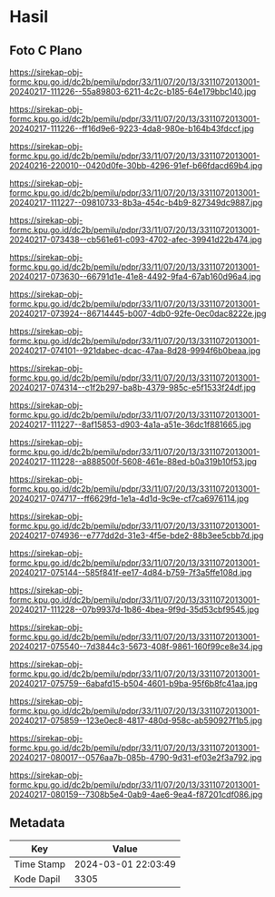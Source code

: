 # Hasil

## Foto C Plano

https://sirekap-obj-formc.kpu.go.id/dc2b/pemilu/pdpr/33/11/07/20/13/3311072013001-20240217-111226--55a89803-6211-4c2c-b185-64e179bbc140.jpg

https://sirekap-obj-formc.kpu.go.id/dc2b/pemilu/pdpr/33/11/07/20/13/3311072013001-20240217-111226--ff16d9e6-9223-4da8-980e-b164b43fdccf.jpg

https://sirekap-obj-formc.kpu.go.id/dc2b/pemilu/pdpr/33/11/07/20/13/3311072013001-20240216-220010--0420d0fe-30bb-4296-91ef-b66fdacd69b4.jpg

https://sirekap-obj-formc.kpu.go.id/dc2b/pemilu/pdpr/33/11/07/20/13/3311072013001-20240217-111227--09810733-8b3a-454c-b4b9-827349dc9887.jpg

https://sirekap-obj-formc.kpu.go.id/dc2b/pemilu/pdpr/33/11/07/20/13/3311072013001-20240217-073438--cb561e61-c093-4702-afec-39941d22b474.jpg

https://sirekap-obj-formc.kpu.go.id/dc2b/pemilu/pdpr/33/11/07/20/13/3311072013001-20240217-073630--66791d1e-41e8-4492-9fa4-67ab160d96a4.jpg

https://sirekap-obj-formc.kpu.go.id/dc2b/pemilu/pdpr/33/11/07/20/13/3311072013001-20240217-073924--86714445-b007-4db0-92fe-0ec0dac8222e.jpg

https://sirekap-obj-formc.kpu.go.id/dc2b/pemilu/pdpr/33/11/07/20/13/3311072013001-20240217-074101--921dabec-dcac-47aa-8d28-9994f6b0beaa.jpg

https://sirekap-obj-formc.kpu.go.id/dc2b/pemilu/pdpr/33/11/07/20/13/3311072013001-20240217-074314--c1f2b297-ba8b-4379-985c-e5f1533f24df.jpg

https://sirekap-obj-formc.kpu.go.id/dc2b/pemilu/pdpr/33/11/07/20/13/3311072013001-20240217-111227--8af15853-d903-4a1a-a51e-36dc1f881665.jpg

https://sirekap-obj-formc.kpu.go.id/dc2b/pemilu/pdpr/33/11/07/20/13/3311072013001-20240217-111228--a888500f-5608-461e-88ed-b0a319b10f53.jpg

https://sirekap-obj-formc.kpu.go.id/dc2b/pemilu/pdpr/33/11/07/20/13/3311072013001-20240217-074717--ff6629fd-1e1a-4d1d-9c9e-cf7ca6976114.jpg

https://sirekap-obj-formc.kpu.go.id/dc2b/pemilu/pdpr/33/11/07/20/13/3311072013001-20240217-074936--e777dd2d-31e3-4f5e-bde2-88b3ee5cbb7d.jpg

https://sirekap-obj-formc.kpu.go.id/dc2b/pemilu/pdpr/33/11/07/20/13/3311072013001-20240217-075144--585f841f-ee17-4d84-b759-7f3a5ffe108d.jpg

https://sirekap-obj-formc.kpu.go.id/dc2b/pemilu/pdpr/33/11/07/20/13/3311072013001-20240217-111228--07b9937d-1b86-4bea-9f9d-35d53cbf9545.jpg

https://sirekap-obj-formc.kpu.go.id/dc2b/pemilu/pdpr/33/11/07/20/13/3311072013001-20240217-075540--7d3844c3-5673-408f-9861-160f99ce8e34.jpg

https://sirekap-obj-formc.kpu.go.id/dc2b/pemilu/pdpr/33/11/07/20/13/3311072013001-20240217-075759--6abafd15-b504-4601-b9ba-95f6b8fc41aa.jpg

https://sirekap-obj-formc.kpu.go.id/dc2b/pemilu/pdpr/33/11/07/20/13/3311072013001-20240217-075859--123e0ec8-4817-480d-958c-ab590927f1b5.jpg

https://sirekap-obj-formc.kpu.go.id/dc2b/pemilu/pdpr/33/11/07/20/13/3311072013001-20240217-080017--0576aa7b-085b-4790-9d31-ef03e2f3a792.jpg

https://sirekap-obj-formc.kpu.go.id/dc2b/pemilu/pdpr/33/11/07/20/13/3311072013001-20240217-080159--7308b5e4-0ab9-4ae6-9ea4-f87201cdf086.jpg


## Metadata

| Key        | Value               |
| ---------- | ------------------- |
| Time Stamp | 2024-03-01 22:03:49 |
| Kode Dapil | 3305                |



